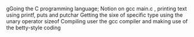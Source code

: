 gGoing the C programming language;
Notion on gcc main.c , printing text using printf, puts and putchar
Getting the sixe of specific type using the unary operator sizeof
Compiling user the gcc compiler and making use of the betty-style coding

